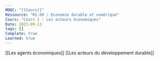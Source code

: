 ```yaml
---
MOOC: "[[Cours]]"
Ressource: "R1.09 : Economie durable et numérique"
Cours: "Cours 1 : Les acteurs économiques"
Date: 2023-09-13
tags: []
Complete: true
Learned: true
---
```

[[Les agents économiques]]
[[Les acteurs du développement durable]]